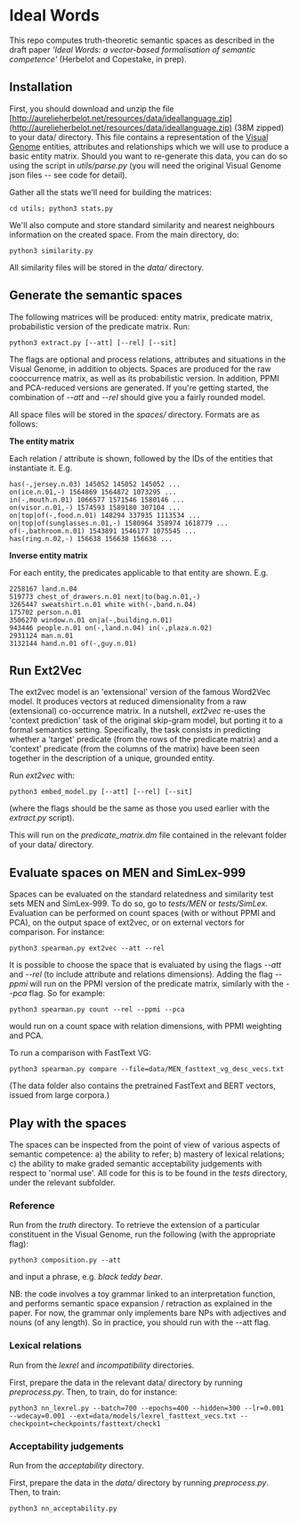 # Ideal Words

This repo computes truth-theoretic semantic spaces as described in the draft paper *'Ideal Words: a vector-based formalisation of semantic competence'* (Herbelot and Copestake, in prep).

## Installation

First, you should download and unzip the file [http://aurelieherbelot.net/resources/data/ideallanguage.zip](http://aurelieherbelot.net/resources/data/ideallanguage.zip) (38M zipped) to your data/ directory. This file contains a representation of the [Visual Genome](http://visualgenome.org/) entities, attributes and relationships which we will use to produce a basic entity matrix. Should you want to re-generate this data, you can do so using the script in *utils/parse.py* (you will need the original Visual Genome json files -- see code for detail).

Gather all the stats we'll need for building the matrices:

    cd utils; python3 stats.py

We'll also compute and store standard similarity and nearest neighbours information on the created space. From the main directory, do:

    python3 similarity.py

All similarity files will be stored in the *data/* directory.


## Generate the semantic spaces

The following matrices will be produced: entity matrix, predicate matrix, probabilistic version of the predicate matrix. Run:

    python3 extract.py [--att] [--rel] [--sit]

The flags are optional and process relations, attributes and situations in the Visual Genome, in addition to objects. Spaces are produced for the raw cooccurrence matrix, as well as its probabilistic version. In addition, PPMI and PCA-reduced versions are generated. If you're getting started, the combination of *--att* and *--rel* should give you a fairly rounded model.

All space files will be stored in the *spaces/* directory. Formats are as follows:

**The entity matrix**

Each relation / attribute is shown, followed by the IDs of the entities that instantiate it. E.g.

    has(-,jersey.n.03) 145052 145052 145052 ...
    on(ice.n.01,-) 1564869 1564872 1073295 ...
    in(-,mouth.n.01) 1066577 1571546 1580146 ...
    on(visor.n.01,-) 1574593 1589180 307104 ...
    on|top|of(-,food.n.01) 148294 337935 1113534 ...
    on|top|of(sunglasses.n.01,-) 1580964 358974 1618779 ...
    of(-,bathroom.n.01) 1543891 1546177 1075545 ...
    has(ring.n.02,-) 156638 156638 156638 ...


**Inverse entity matrix**

For each entity, the predicates applicable to that entity are shown. E.g.

    2258167 land.n.04
    519773 chest_of_drawers.n.01 next|to(bag.n.01,-)
    3265447 sweatshirt.n.01 white with(-,band.n.04)
    175702 person.n.01
    3506270 window.n.01 on|a(-,building.n.01)
    943446 people.n.01 on(-,land.n.04) in(-,plaza.n.02)
    2931124 man.n.01
    3132144 hand.n.01 of(-,guy.n.01)


## Run Ext2Vec

The ext2vec model is an 'extensional' version of the famous Word2Vec model. It produces vectors at reduced dimensionality from a raw (extensional) co-occurrence matrix. In a nutshell, *ext2vec* re-uses the 'context prediction' task of the original skip-gram model, but porting it to a formal semantics setting. Specifically, the task consists in predicting whether a 'target' predicate (from the rows of the predicate matrix) and a 'context' predicate (from the columns of the matrix) have been seen together in the description of a unique, grounded entity. 

Run *ext2vec* with:

    python3 embed_model.py [--att] [--rel] [--sit]

(where the flags should be the same as those you used earlier with the *extract.py* script).

This will run on the *predicate_matrix.dm* file contained in the relevant folder of your data/ directory.





## Evaluate spaces on MEN and SimLex-999

Spaces can be evaluated on the standard relatedness and similarity test sets MEN and SimLex-999. To do so, go to *tests/MEN* or *tests/SimLex*. Evaluation can be performed on count spaces (with or without PPMI and PCA), on the output space of ext2vec, or on external vectors for comparison. For instance:

    python3 spearman.py ext2vec --att --rel

It is possible to choose the space that is evaluated by using the flags *--att* and *--rel* (to include attribute and relations dimensions). Adding the flag *--ppmi* will run on the PPMI version of the predicate matrix, similarly with the *--pca* flag. So for example:

    python3 spearman.py count --rel --ppmi --pca

would run on a count space with relation dimensions, with PPMI weighting and PCA.

To run a comparison with FastText VG:

    python3 spearman.py compare --file=data/MEN_fasttext_vg_desc_vecs.txt

(The data folder also contains the pretrained FastText and BERT vectors, issued from large corpora.)






## Play with the spaces

The spaces can be inspected from the point of view of various aspects of semantic competence: a) the ability to refer; b) mastery of lexical relations; c) the ability to make graded semantic acceptability judgements with respect to 'normal use'. All code for this is to be found in the *tests* directory, under the relevant subfolder.


### Reference

Run from the *truth* directory. To retrieve the extension of a particular constituent in the Visual Genome, run the following (with the appropriate flag):

    python3 composition.py --att

and input a phrase, e.g. *black teddy bear*.

NB: the code involves a toy grammar linked to an interpretation function, and performs semantic space expansion / retraction as explained in the paper. For now, the grammar only implements bare NPs with adjectives and nouns (of any length). So in practice, you should run with the --att flag.


### Lexical relations

Run from the *lexrel* and *incompatibility* directories.

First, prepare the data in the relevant data/ directory by running *preprocess.py*. Then, to train, do for instance:

    python3 nn_lexrel.py --batch=700 --epochs=400 --hidden=300 --lr=0.001 --wdecay=0.001 --ext=data/models/lexrel_fasttext_vecs.txt --checkpoint=checkpoints/fasttext/check1


### Acceptability judgements

Run from the *acceptability* directory.

First, prepare the data in the *data/* directory by running *preprocess.py*. Then, to train:

    python3 nn_acceptability.py

